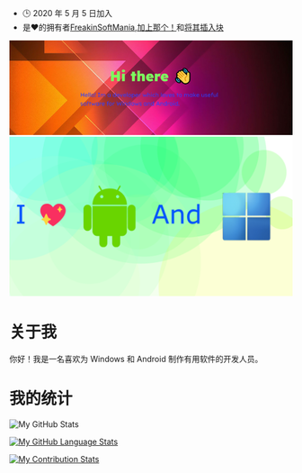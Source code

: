 -   🕒 2020 年 5 月 5 日加入
-   是❤️的拥有者[FreakinSoftMania](https://github.com/FreakinSoftMania),[加上那个！](https://github.com/Adding-That-On)和[将其插入块](https://github.com/Pluging-it-on-block)

![Welcome!](./img/welcome-message.png)![I love Android and Windows!](./img/android-and-windows-fan.png)

# 关于我

你好！我是一名喜欢为 Windows 和 Android 制作有用软件的开发人员。

# 我的统计

![My GitHub Stats](https://github-readme-stats.vercel.app/api/?username=Minionguyjpro&count_private=true&theme=react&showicons=true)

[![My GitHub Language Stats](https://github-readme-stats.vercel.app/api/top-langs/?username=Minionguyjpro&langs_count=5&theme=react)](<>)

[![My Contribution Stats](https://github-contribution-stats.vercel.app/api/?username=Minionguyjpro)](https://github.com/Minionguyjpro/github-contribution-stats/)
